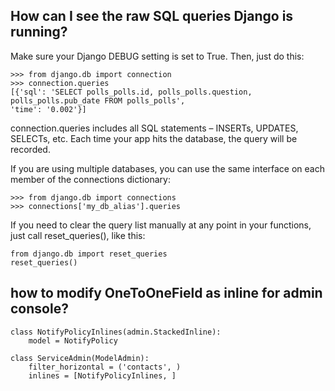 ## How can I see the raw SQL queries Django is running?

Make sure your Django DEBUG setting is set to True. Then, just do this:

    >>> from django.db import connection
    >>> connection.queries
    [{'sql': 'SELECT polls_polls.id, polls_polls.question, polls_polls.pub_date FROM polls_polls',
    'time': '0.002'}]

connection.queries includes all SQL statements – INSERTs, UPDATES, SELECTs, etc.
Each time your app hits the database, the query will be recorded.

If you are using multiple databases, you can use the same interface on each member of the connections dictionary:

    >>> from django.db import connections
    >>> connections['my_db_alias'].queries


If you need to clear the query list manually at any point in your functions, just call reset_queries(), like this:

    from django.db import reset_queries
    reset_queries()


## how to modify OneToOneField as inline for admin console?

    class NotifyPolicyInlines(admin.StackedInline):
        model = NotifyPolicy

    class ServiceAdmin(ModelAdmin):
        filter_horizontal = ('contacts', )
        inlines = [NotifyPolicyInlines, ]
